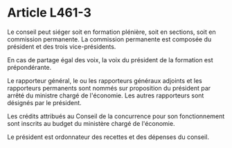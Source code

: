# Article L461-3

Le conseil peut siéger soit en formation plénière, soit en sections, soit en commission permanente. La commission permanente est composée du président et des trois vice-présidents.

En cas de partage égal des voix, la voix du président de la formation est prépondérante.

Le rapporteur général, le ou les rapporteurs généraux adjoints et les rapporteurs permanents sont nommés sur proposition du président par arrêté du ministre chargé de l'économie. Les autres rapporteurs sont désignés par le président.

Les crédits attribués au Conseil de la concurrence pour son fonctionnement sont inscrits au budget du ministère chargé de l'économie.

Le président est ordonnateur des recettes et des dépenses du conseil.
